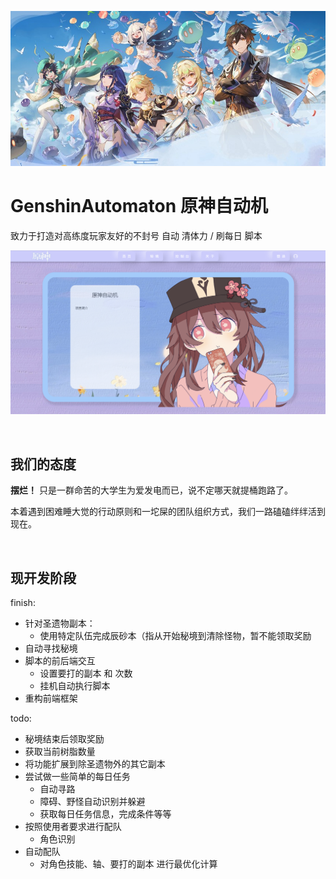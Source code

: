 ![head](profile/head.png)

# GenshinAutomaton 原神自动机

致力于打造对高练度玩家友好的不封号 自动 清体力 / 刷每日 脚本

![visual](profile/visual.png)

<br>

## 我们的态度

**摆烂！** 只是一群命苦的大学生为爱发电而已，说不定哪天就提桶跑路了。

本着遇到困难睡大觉的行动原则和一坨屎的团队组织方式，我们一路磕磕绊绊活到现在。

<br>

## 现开发阶段

finish:
- 针对圣遗物副本：
  - 使用特定队伍完成辰砂本（指从开始秘境到清除怪物，暂不能领取奖励
- 自动寻找秘境
- 脚本的前后端交互
  - 设置要打的副本 和 次数
  - 挂机自动执行脚本
- 重构前端框架

todo:
- 秘境结束后领取奖励
- 获取当前树脂数量
- 将功能扩展到除圣遗物外的其它副本
- 尝试做一些简单的每日任务
  - 自动寻路
  - 障碍、野怪自动识别并躲避
  - 获取每日任务信息，完成条件等等
- 按照使用者要求进行配队
  - 角色识别
- 自动配队
  - 对角色技能、轴、要打的副本 进行最优化计算

